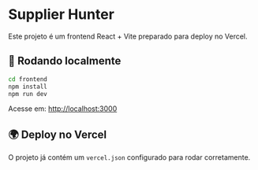 # Supplier Hunter

Este projeto é um frontend React + Vite preparado para deploy no Vercel.

## 🚀 Rodando localmente
```bash
cd frontend
npm install
npm run dev
```

Acesse em: [http://localhost:3000](http://localhost:3000)

## 🌍 Deploy no Vercel
O projeto já contém um `vercel.json` configurado para rodar corretamente.
